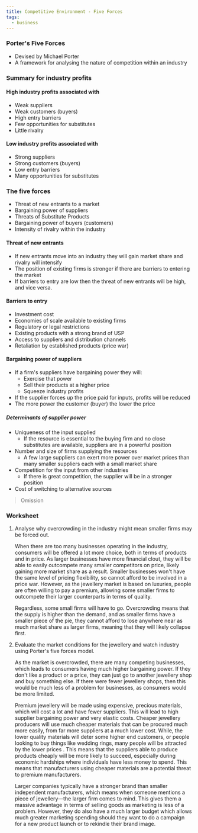 ```yaml
---
title: Competitive Environment - Five Forces
tags:
  - business
---
```

### Porter's Five Forces

- Devised by Michael Porter
- A framework for analysing the nature of competition within an industry

### Summary for industry profits


#### High industry profits associated with

- Weak suppliers
- Weak customers (buyers)
- High entry barriers
- Few opportunities for substitutes
- Little rivalry

#### Low industry profits associated with

- Strong suppliers
- Strong customers (buyers)
- Low entry barriers
- Many opportunities for substitutes

### The five forces

- Threat of new entrants to a market
- Bargaining power of suppliers
- Threats of Substitute Products
- Bargaining power of buyers (customers)
- Intensity of rivalry within the industry

#### Threat of new entrants

- If new entrants move into an industry they will gain market share and rivalry will intensify
- The position of existing firms is stronger if there are barriers to entering the market
- If barriers to entry are low then the threat of new entrants will be high, and vice versa.

#### Barriers to entry

- Investment cost
- Economies of scale available to existing firms
- Regulatory or legal restrictions
- Existing products with a strong brand of USP
- Access to suppliers and distribution channels
- Retaliation by established products (price war)

#### Bargaining power of suppliers

- If a firm's suppliers have bargaining power they will:
	- Exercise that power
	- Sell their products at a higher price
	- Squeeze industry profits
- If the supplier forces up the price paid for inputs, profits will be reduced
- The more power the customer (buyer) the lower the price

##### Determinants of supplier power

- Uniqueness of the input supplied
	- If the resource is essential to the buying firm and no close substitutes are available, suppliers are in a powerful position
- Number and size of firms supplying the resources
	- A few large suppliers can exert more power over market prices than many smaller suppliers each with a small market share
- Competition for the input from other industries
	- If there is great competition, the supplier will be in a stronger position
- Cost of switching to alternative sources


> Omission


### Worksheet

1) Analyse why overcrowding in the industry might mean smaller firms may be forced out.
   
   When there are too many businesses operating in the industry, consumers will be offered a lot more choice, both in terms of products and in price. As larger businesses have more financial clout, they will be able to easily outcompete many smaller competitors on price, likely gaining more market share as a result. Smaller businesses won't have the same level of pricing flexibility, so cannot afford to be involved in a price war. However, as the jewellery market is based on luxuries, people are often willing to pay a premium, allowing some smaller firms to outcompete their larger counterparts in terms of quality. 
   
   Regardless, some small firms will have to go. Overcrowding means that the supply is higher than the demand, and as smaller firms have a smaller piece of the pie, they cannot afford to lose anywhere near as much market share as larger firms, meaning that they will likely collapse first.

2) Evaluate the market conditions for the jewellery and watch industry using Porter's five forces model.
   
   As the market is overcrowded, there are many competing businesses, which leads to consumers having much higher bargaining power. If they don't like a product or a price, they can just go to another jewellery shop and buy something else. If there were fewer jewellery shops, then this would be much less of a problem for businesses, as consumers would be more limited. 
   
   Premium jewellery will be made using expensive, precious materials, which will cost a lot and have fewer suppliers. This will lead to high supplier bargaining power and very elastic costs. Cheaper jewellery producers will use much cheaper materials that can be procured much more easily, from far more suppliers at a much lower cost. While, the lower quality materials will deter some higher end customers, or people looking to buy things like wedding rings, many people will be attracted by the lower prices . This means that the suppliers able to produce products cheaply will be more likely to succeed, especially during economic hardships where individuals have less money to spend. This means that manufacturers using cheaper materials are a potential threat to premium manufacturers. 
   
   Larger companies typically have a stronger brand than smaller independent manufacturers, which means when someone mentions a piece of jewellery—the larger firm comes to mind. This gives them a massive advantage in terms of selling goods as marketing is less of a problem. However, they do also have a much larger budget which allows much greater marketing spending should they want to do a campaign for a new product launch or to rekindle their brand image.


   

‎‎